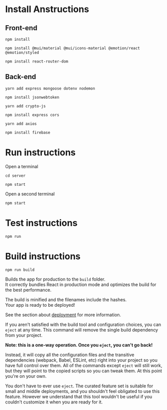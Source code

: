 # Install Anstructions

## Front-end

`npm install`

`npm install @mui/material @mui/icons-material @emotion/react @emotion/styled`

`npm install react-router-dom`

## Back-end

`yarn add express mongoose dotenv nodemon`

`npm install jsonwebtoken`

`yarn add crypto-js`

`npm install express cors`

`yarn add axios`

`npm install firebase`

# Run instructions

Open a terminal

`cd server`

`npm start `

Open a second terminal

`npm start`

# Test instructions

`npm run`

# Build instructions

`npm run build`

Builds the app for production to the `build` folder.\
It correctly bundles React in production mode and optimizes the build for the best performance.

The build is minified and the filenames include the hashes.\
Your app is ready to be deployed!

See the section about [deployment](https://facebook.github.io/create-react-app/docs/deployment) for more information.

If you aren't satisfied with the build tool and configuration choices, you can `eject` at any time. This command will remove the single build dependency from your project.

**Note: this is a one-way operation. Once you `eject`, you can't go back!**

Instead, it will copy all the configuration files and the transitive dependencies (webpack, Babel, ESLint, etc) right into your project so you have full control over them. All of the commands except `eject` will still work, but they will point to the copied scripts so you can tweak them. At this point you're on your own.

You don't have to ever use `eject`. The curated feature set is suitable for small and middle deployments, and you shouldn't feel obligated to use this feature. However we understand that this tool wouldn't be useful if you couldn't customize it when you are ready for it.
